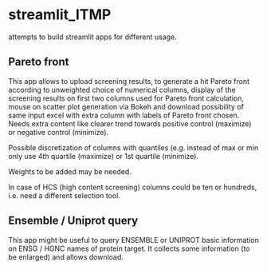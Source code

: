 # streamlit_ITMP
attempts to build streamlit apps for different usage.

## Pareto front
This app allows to upload screening results, to generate a hit Pareto front according to unweighted choice of numerical columns, display of the screening results on first two columns used for Pareto front calculation, mouse on scatter plot generation via Bokeh and download possibility of same input excel with extra column with labels of Pareto front chosen. Needs extra content like clearer trend towards positive control (maximize) or negative control (minimize). 

Possible discretization of columns with quantiles (e.g. instead of max or min only use 4th quartile (maximize) or 1st quartile (minimize). 

Weights to be added may be needed. 

In case of HCS (high content screening) columns could be ten or hundreds, i.e. need a different selection tool.

## Ensemble / Uniprot query
This app might be useful to query ENSEMBLE or UNIPROT basic information on ENSG / HGNC names of protein target. It collects some information (to be enlarged) and allows download.

